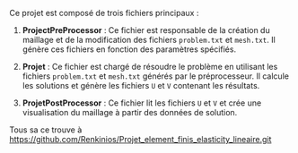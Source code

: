Ce projet est composé de trois fichiers principaux :

1. **ProjectPreProcessor** : Ce fichier est responsable de la création du maillage et de la modification des fichiers `problem.txt` et `mesh.txt`. Il génère ces fichiers en fonction des paramètres spécifiés.

2. **Projet** : Ce fichier est chargé de résoudre le problème en utilisant les fichiers `problem.txt` et `mesh.txt` générés par le préprocesseur. Il calcule les solutions et génère les fichiers `U` et `V` contenant les résultats.

3. **ProjetPostProcessor** : Ce fichier lit les fichiers `U` et `V` et crée une visualisation du maillage à partir des données de solution.


Tous sa ce trouve à  https://github.com/Renkinios/Projet_element_finis_elasticity_lineaire.git
